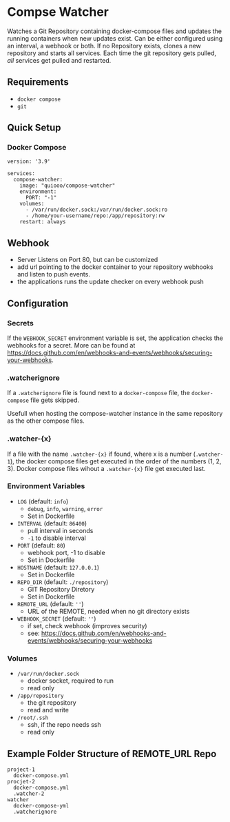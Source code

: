 # Compse Watcher

Watches a Git Repository containing docker-compose files and updates the running containers when new updates exist. Can be either configured using an interval, a webhook or both.
If no Repository exists, clones a new repository and starts all services.
Each time the git repository gets pulled, *all* services get pulled and restarted.

## Requirements

- `docker compose`
- `git`

## Quick Setup

### Docker Compose

```text
version: '3.9'

services:
  compose-watcher:
    image: "quiooo/compose-watcher"
    environment:
      PORT: "-1"
    volumes:
      - /var/run/docker.sock:/var/run/docker.sock:ro
      - /home/your-username/repo:/app/repository:rw
    restart: always
```

## Webhook

- Server Listens on Port 80, but can be customized
- add url pointing to the docker container to your repository webhooks and listen to push events.
- the applications runs the update checker on every webhook push

## Configuration

### Secrets

If the `WEBHOOK_SECRET` environment variable is set, the application checks the webhooks for a secret. More can be found at <https://docs.github.com/en/webhooks-and-events/webhooks/securing-your-webhooks>.

### .watcherignore

If a `.watcherignore` file is found next to a `docker-compose` file, the `docker-compose` file gets skipped.

Usefull when hosting the compose-watcher instance in the same repository as the other compose files.

### .watcher-{x}

If a file with the name `.watcher-{x}` if found, where x is a number (`.watcher-1`), the docker compose files get executed in the order of the numbers (1, 2, 3). Docker compose files wihout a `.watcher-{x}` file get executed last.

### Environment Variables

- `LOG` (default: `info`)
  - `debug`, `info`, `warning`, `error`
  - Set in Dockerfile
- `INTERVAL` (default: `86400`)
  - pull interval in seconds
  - `-1` to disable interval
- `PORT` (default: `80`)
  - webhook port, -1 to disable
  - Set in Dockerfile
- `HOSTNAME` (default: `127.0.0.1`)
  - Set in Dockerfile
- `REPO_DIR` (default: `./repository`)
  - GIT Repository Diretory
  - Set in Dockerfile
- `REMOTE_URL` (default: `''`)
  - URL of the REMOTE, needed when no git directory exists
- `WEBHOOK_SECRET` (default: `''`)
  - if set, check webhook (improves security)
  - see: <https://docs.github.com/en/webhooks-and-events/webhooks/securing-your-webhooks>

### Volumes

- `/var/run/docker.sock`
  - docker socket, required to run
  - read only
- `/app/repository`
  - the git repository
  - read and write
- `/root/.ssh`
  - ssh, if the repo needs ssh
  - read only

## Example Folder Structure of REMOTE_URL Repo

```text
project-1
  docker-compose.yml
procjet-2
  docker-compose.yml
  .watcher-2
watcher
  docker-compose-yml
  .watcherignore
```
